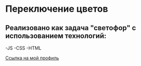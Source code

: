 # Переключение цветов

## Реализовано как задача "светофор" с использованием технологий:

-JS
-CSS
-HTML

[Ссылка на мой профиль](https://github.com/YupyUser)
